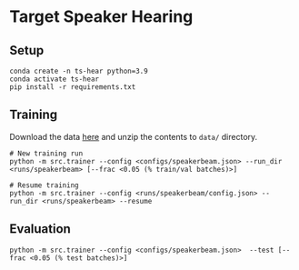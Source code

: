 # Target Speaker Hearing

## Setup

    conda create -n ts-hear python=3.9
    conda activate ts-hear
    pip install -r requirements.txt

## Training

Download the data [here](https://drive.google.com/drive/u/1/folders/1-Jx23GXdjPe33EF5jGZpj6zn-kIm5jHR) and unzip the contents to `data/` directory.

    # New training run
    python -m src.trainer --config <configs/speakerbeam.json> --run_dir <runs/speakerbeam> [--frac <0.05 (% train/val batches)>]

    # Resume training
    python -m src.trainer --config <runs/speakerbeam/config.json> --run_dir <runs/speakerbeam> --resume

## Evaluation

    python -m src.trainer --config <configs/speakerbeam.json>  --test [--frac <0.05 (% test batches)>]
